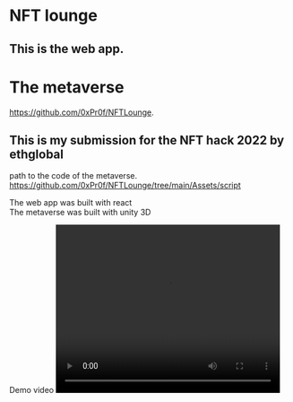 # NFT lounge

## This is the web app.

# The metaverse

https://github.com/0xPr0f/NFTLounge.

## This is my submission for the NFT hack 2022 by ethglobal

path to the code of the metaverse.
https://github.com/0xPr0f/NFTLounge/tree/main/Assets/script

The web app was built with react  
The metaverse was built with unity 3D

Demo video
<video-js id="demoVideoPlayer" width="400" height="300" class="video-js vjs-default-skin vjs-paused demoVideoPlayer-dimensions vjs-controls-enabled vjs-workinghover vjs-v7 vjs-user-active" lang="en-gb" role="region" aria-label="Video Player"><video tabindex="-1" class="vjs-tech" height="300" width="400" id="demoVideoPlayer_html5_api" src="blob:https://hack.ethglobal.com/97d66909-6760-4668-bf73-e09cb344b976">
<source src="https://stream.mux.com/WKmmdOlJxkcv01odcSpXDxFGGOkaG4mCfZXA2IF687C8.m3u8" type="application/x-mpegURL"></video>
